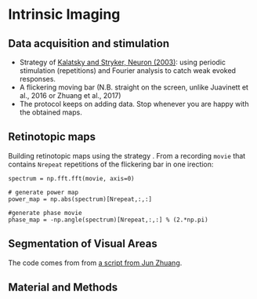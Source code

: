 # Intrinsic Imaging

## Data acquisition and stimulation

- Strategy of [Kalatsky and Stryker, Neuron (2003)](https://doi.org/10.1016/s0896-6273(03)00286-1): using periodic stimulation (repetitions) and Fourier analysis to catch weak evoked responses.
- A flickering moving bar (N.B. straight on the screen, unlike Juavinett et al., 2016 or Zhuang et al., 2017)
- The protocol keeps on adding data. Stop whenever you are happy with the obtained maps.

## Retinotopic maps

Building retinotopic maps using the strategy . From a recording `movie` that contains `Nrepeat` repetitions of the flickering bar in one irection:

```
spectrum = np.fft.fft(movie, axis=0)

# generate power map
power_map = np.abs(spectrum)[Nrepeat,:,:]

#generate phase movie
phase_map = -np.angle(spectrum)[Nrepeat,:,:] % (2.*np.pi)
```

## Segmentation of Visual Areas

The code comes from from [a script from Jun Zhuang](https://github.com/zhuangjun1981/NeuroAnalysisTools/blob/master/NeuroAnalysisTools/RetinotopicMapping.py).

## Material and Methods




